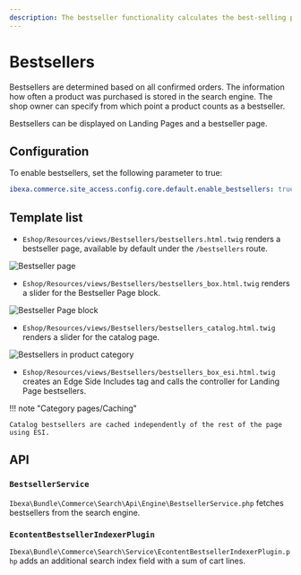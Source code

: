 ```yaml
---
description: The bestseller functionality calculates the best-selling products in the catalog.
---
```


# Bestsellers

Bestsellers are determined based on all confirmed orders. The information how often a product was purchased is stored in the search engine.
The shop owner can specify from which point a product counts as a bestseller.

Bestsellers can be displayed on Landing Pages and a bestseller page. 

## Configuration

To enable bestsellers, set the following parameter to true:

``` yaml
ibexa.commerce.site_access.config.core.default.enable_bestsellers: true
```

## Template list

- `Eshop/Resources/views/Bestsellers/bestsellers.html.twig` renders a bestseller page, available by default under the `/bestsellers` route.

![Bestseller page](bestseller_page.png)

- `Eshop/Resources/views/Bestsellers/bestsellers_box.html.twig` renders a slider for the Bestseller Page block.

![Bestseller Page block](bestseller_block_slider.png)

- `Eshop/Resources/views/Bestsellers/bestsellers_catalog.html.twig` renders a slider for the catalog page.

![Bestsellers in product category](bestseller_category.png)

- `Eshop/Resources/views/Bestsellers/bestsellers_box_esi.html.twig` creates an Edge Side Includes tag and calls the controller for Landing Page bestsellers.

!!! note "Category pages/Caching"

    Catalog bestsellers are cached independently of the rest of the page using ESI.

## API

### `BestsellerService`

`Ibexa\Bundle\Commerce\Search\Api\Engine\BestsellerService.php` fetches bestsellers from the search engine.

### `EcontentBestsellerIndexerPlugin`

`Ibexa\Bundle\Commerce\Search\Service\EcontentBestsellerIndexerPlugin.php` adds an additional search index field with a sum of cart lines.
